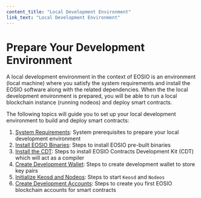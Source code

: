 ```yaml
---
content_title: "Local Development Environment"
link_text: "Local Development Environment"
---
```


# Prepare Your Development Environment

A local development environment in the context of EOSIO is an environment (local machine) where you satisfy the system requirements and install the EOSIO software along with the related dependencies. When the the local development environment is prepared, you will be able to run a local blockchain instance (running nodeos) and deploy smart contracts.

The following topics will guide you to set up your local development environment to build and deploy smart contracts:

1. [System Requirements](05_system_requirements.md): System prerequisites to prepare your local development environment
2. [Install EOSIO Binaries](10_installing-eosio-binaries.md): Steps to install EOSIO pre-built binaries
3. [Install the CDT](20_installing-eosiocdt.md): Steps to install EOSIO Contracts Development Kit (CDT) which will act as a compiler
4. [Create Development Wallet](30_development-wallet.md): Steps to create development wallet to store key pairs 
5. [Initialize Keosd and Nodeos](40_running-nodeos-keosd.md): Steps to start `Keosd` and `Nodeos` 
6. [Create Development Accounts](50_create-dev-accounts.md): Steps to create you first EOSIO blockchain accounts for smart contracts
